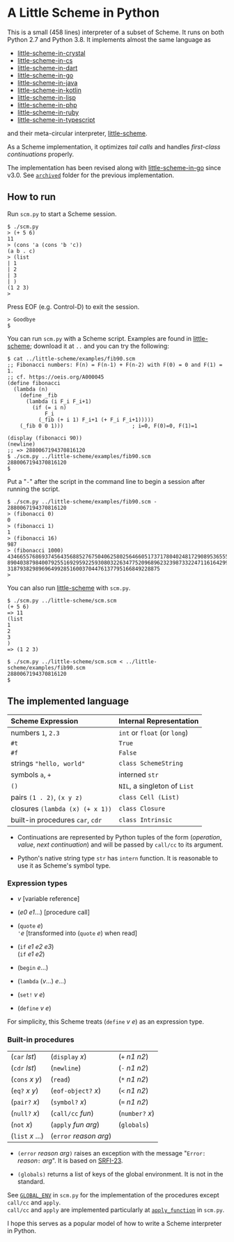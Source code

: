 # A Little Scheme in Python

This is a small (458 lines) interpreter of a subset of Scheme.
It runs on both Python 2.7 and Python 3.8.
It implements almost the same language as

- [little-scheme-in-crystal](https://github.com/nukata/little-scheme-in-crystal)
- [little-scheme-in-cs](https://github.com/nukata/little-scheme-in-cs)
- [little-scheme-in-dart](https://github.com/nukata/little-scheme-in-dart)
- [little-scheme-in-go](https://github.com/nukata/little-scheme-in-go)
- [little-scheme-in-java](https://github.com/nukata/little-scheme-in-java)
- [little-scheme-in-kotlin](https://github.com/nukata/little-scheme-in-kotlin)
- [little-scheme-in-lisp](https://github.com/nukata/little-scheme-in-lisp)
- [little-scheme-in-php](https://github.com/nukata/little-scheme-in-php)
- [little-scheme-in-ruby](https://github.com/nukata/little-scheme-in-ruby)
- [little-scheme-in-typescript](https://github.com/nukata/little-scheme-in-typescript)

and their meta-circular interpreter, 
[little-scheme](https://github.com/nukata/little-scheme).

As a Scheme implementation, 
it optimizes _tail calls_ and handles _first-class continuations_ properly.

The implementation has been revised along with
[little-scheme-in-go](https://github.com/nukata/little-scheme-in-go)
since v3.0.
See [`archived`](archived) folder for the previous implementation.


## How to run

Run `scm.py` to start a Scheme session.

```
$ ./scm.py
> (+ 5 6)
11
> (cons 'a (cons 'b 'c))
(a b . c)
> (list
| 1
| 2
| 3
| )
(1 2 3)
> 
```

Press EOF (e.g. Control-D) to exit the session.

```
> Goodbye
$ 
```

You can run `scm.py` with a Scheme script.
Examples are found in 
[little-scheme](https://github.com/nukata/little-scheme);
download it at `..` and you can try the following:

```
$ cat ../little-scheme/examples/fib90.scm
;; Fibonacci numbers: F(n) = F(n-1) + F(n-2) with F(0) = 0 and F(1) = 1. 
;; cf. https://oeis.org/A000045
(define fibonacci
  (lambda (n)
    (define _fib
      (lambda (i F_i F_i+1)
        (if (= i n)
            F_i
          (_fib (+ i 1) F_i+1 (+ F_i F_i+1)))))
    (_fib 0 0 1)))                      ; i=0, F(0)=0, F(1)=1

(display (fibonacci 90))
(newline)
;; => 2880067194370816120
$ ./scm.py ../little-scheme/examples/fib90.scm
2880067194370816120
$ 
```

Put a "`-`" after the script in the command line to begin a session 
after running the script.

```
$ ./scm.py ../little-scheme/examples/fib90.scm -
2880067194370816120
> (fibonacci 0)
0
> (fibonacci 1)
1
> (fibonacci 16)
987
> (fibonacci 1000)
43466557686937456435688527675040625802564660517371780402481729089536555417949051
89040387984007925516929592259308032263477520968962323987332247116164299644090653
3187938298969649928516003704476137795166849228875
> 
```


You can also run
[little-scheme](https://github.com/nukata/little-scheme) with `scm.py`.
 
```
$ ./scm.py ../little-scheme/scm.scm
(+ 5 6)
=> 11
(list
1
2
3
)
=> (1 2 3)
```

```
$ ./scm.py ../little-scheme/scm.scm < ../little-scheme/examples/fib90.scm
2880067194370816120
$ 
```


## The implemented language

| Scheme Expression                   | Internal Representation             |
|:------------------------------------|:------------------------------------|
| numbers `1`, `2.3`                  | `int` or `float` (or `long`)        |
| `#t`                                | `True`                              |
| `#f`                                | `False`                             |
| strings `"hello, world"`            | `class SchemeString`                |
| symbols `a`, `+`                    | interned `str`                      |
| `()`                                | `NIL`, a singleton of `List`        |
| pairs `(1 . 2)`, `(x y z)`          | `class Cell (List)`                 |
| closures `(lambda (x) (+ x 1))`     | `class Closure`                     |
| built-in procedures `car`, `cdr`    | `class Intrinsic`                   |

- Continuations are represented by Python tuples of the form
  (_operation_, _value_, _next continuation_)
  and will be passed by `call/cc` to its argument.

- Python's native string type `str` has `intern` function.
  It is reasonable to use it as Scheme's symbol type.


### Expression types

- _v_  [variable reference]

- (_e0_ _e1_...)  [procedure call]

- (`quote` _e_)  
  `'`_e_ [transformed into (`quote` _e_) when read]

- (`if` _e1_ _e2_ _e3_)  
  (`if` _e1_ _e2_)

- (`begin` _e_...)

- (`lambda` (_v_...) _e_...)

- (`set!` _v_ _e_)

- (`define` _v_ _e_)

For simplicity, this Scheme treats (`define` _v_ _e_) as an expression type.


### Built-in procedures

|                   |                          |                 |
|:------------------|:-------------------------|:----------------|
| (`car` _lst_)     | (`display` _x_)          | (`+` _n1_ _n2_) |
| (`cdr` _lst_)     | (`newline`)              | (`-` _n1_ _n2_) |
| (`cons` _x_ _y_)  | (`read`)                 | (`*` _n1_ _n2_) |
| (`eq?` _x_ _y_)   | (`eof-object?` _x_)      | (`<` _n1_ _n2_) |
| (`pair?` _x_)     | (`symbol?` _x_)          | (`=` _n1_ _n2_) |
| (`null?` _x_)     | (`call/cc` _fun_)        | (`number?` _x_) |
| (`not` _x_)       | (`apply` _fun_ _arg_)    | (`globals`)     |
| (`list` _x_ ...)  | (`error` _reason_ _arg_) |                 |


- `(error` _reason_ _arg_`)` raises an exception with the message
  "`Error:` _reason_`:` _arg_".
  It is based on [SRFI-23](https://srfi.schemers.org/srfi-23/srfi-23.html).

- `(globals)` returns a list of keys of the global environment.
  It is not in the standard.

See [`GLOBAL_ENV`](scm.py#L190-L221)
in `scm.py` for the implementation of the procedures
except `call/cc` and `apply`.  
`call/cc` and `apply` are implemented particularly at 
[`apply_function`](scm.py#L318-L346) in `scm.py`.

I hope this serves as a popular model of how to write a Scheme interpreter
in Python.
